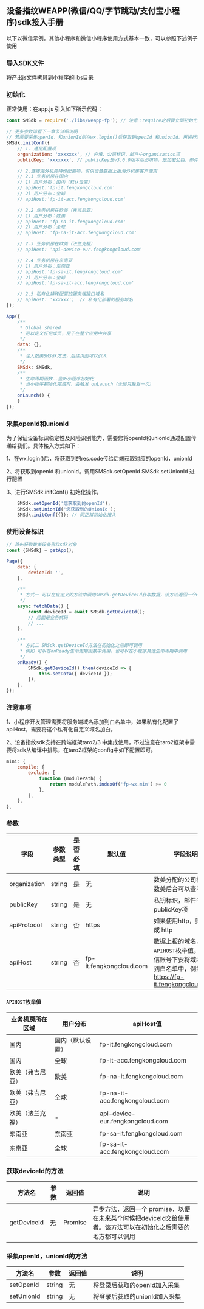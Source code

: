 ## 设备指纹WEAPP(微信/QQ/字节跳动/支付宝小程序)sdk接入手册

以下以微信示例，其他小程序和微信小程序使用方式基本一致，可以参照下述例子使用

### 导入SDK文件
将产出js文件拷贝到小程序的libs目录

### 初始化
正常使用：在app.js 引入如下所示代码：

```javascript
const SMSdk = require('./libs/weapp-fp'); // 注意：require之后要立即初始化配置

// 更多参数请看下一章节详细说明
// 若需要采集openId，和unionId则在wx.login()后获取到openId 和unionId。再进行SMSdk.initConf() 初始化操作。
SMSdk.initConf({
    // 1. 通用配置项
    organization: 'xxxxxxx', // 必填，公司标识，邮件中organization项
    publicKey: 'xxxxxxx', // publicKey是v3.0.0版本后必填项，是加密公钥，邮件中publicKey项

    // 2.连接海外机房特殊配置项，仅供设备数据上报海外机房客户使用
    // 2.1 业务机房在国内
    // 1) 用户分布：国内（默认设置）
    // apiHost:'fp-it.fengkongcloud.com'
    // 2) 用户分布：全球
    // apiHost:'fp-it-acc.fengkongcloud.com'

    // 2.2 业务机房在欧美（弗吉尼亚）
    // 1) 用户分布：欧美
    // apiHost: 'fp-na-it.fengkongcloud.com'
    // 2) 用户分布：全球
    // apiHost: 'fp-na-it-acc.fengkongcloud.com'

    // 2.3 业务机房在欧美（法兰克福）
    // apiHost: 'api-device-eur.fengkongcloud.com'

    // 2.4 业务机房在东南亚
    // 1) 用户分布：东南亚
    // apiHost:'fp-sa-it.fengkongcloud.com'
    // 2) 用户分布：全球
    // apiHost:'fp-sa-it-acc.fengkongcloud.com'

    // 2.5 私有化特殊配置的服务端接口域名
    // apiHost: 'xxxxxx';  // 私有化部署的服务域名
});

App({
    /**
     * Global shared
     * 可以定义任何成员，用于在整个应用中共享
     */
    data: {},
    /**
     * 注入数美SMSdk方法，后续页面可以引入
     */
    SMSdk: SMSdk,
    /**
     * 生命周期函数--监听小程序初始化
     * 当小程序初始化完成时，会触发 onLaunch（全局只触发一次）
     */
    onLaunch() {
    }
});
```
### 采集openId和unionId
为了保证设备标识稳定性及风险识别能力，需要您将openId和unionId通过配置传递给我们。具体接入方式如下：

1、在wx.login()后，将获取到的res.code传给后端获取对应的openId，unionId

2、将获取到openId 和unionId。调用SMSdk.setOpenId SMSdk.setUnionId 进行配置

3、进行SMSdk.initConf() 初始化操作。

```javascript
    SMSdk.setOpenId('您获取到的openId');
    SMSdk.setUnionId('您获取到的UnionId');
    SMSdk.initConf({}); // 同正常初始化接入
```

### 使用设备标识

```javascript
// 首先获取数美设备指纹sdk对象
const {SMSdk} = getApp();

Page({
    data: {
        deviceId: '',
    },

    /**
     * 方式一 可以在自定义的方法中调用smSdk.getDeviceId获取数据，该方法返回一个Promise对象，所以可以通过async/await语法获取设备指纹
     */
    async fetchData() {
        const deviceId = await SMSdk.getDeviceId();
        // 后面是业务代码
        // ...
    },

    /**
     * 方式二 SMSdk.getDeviceId方法在初始化之后即可调用
     * 例如 可以在onReady生命周期函数中调用，也可以在小程序其他生命周期中调用
     */
    onReady() {
        SMSdk.getDeviceId().then(deviceId => {
            this.setData({ deviceId });
        });
    },
});
```

### 注意事项
1、小程序开发管理需要将服务端域名添加到白名单中，如果私有化配置了apiHost，需要将这个私有化自定义域名加白。

2、设备指纹sdk支持在跨端框架taro2/3 中集成使用，不过注意在taro2框架中需要将sdk从编译中排除，在taro2框架的config中如下配置即可。
```javascript
mini: {
    compile: {
        exclude: [
            function (modulePath) {
                return modulePath.indexOf('fp-wx.min') >= 0
            },
        ],
    },
},
```

### 参数

| **字段** | **参数类型**  | **是否必填** | **默认值** | **字段说明** |
| -- | -- | -- | -- | -- |
| organization | string | 是 | 无 | 数美分配的公司标识，数美后台可以查看看 |
| publicKey | string | 是 | 无 | 私钥标识，邮件中publicKey项 |
| apiProtocol | string  | 否 | https | 如果使用http，则设置成 http |
| apiHost  | string  | 否 | fp-it.fengkongcloud.com  | 数据上报的域名，详见`APIHOST`枚举值，然后微信账号下要将域名设置到白名单中，例如 https://fp-it.fengkongcloud.com/  |

#### `APIHOST`枚举值

| **业务机房所在区域** | **用户分布**  | **apiHost值** |
| -- | -- | -- |
| 国内 | 国内（默认设置） | fp-it.fengkongcloud.com |
| 国内 | 全球 | fp-it-acc.fengkongcloud.com |
| 欧美（弗吉尼亚）| 欧美 | fp-na-it.fengkongcloud.com |
| 欧美（弗吉尼亚）| 全球 | fp-na-it-acc.fengkongcloud.com |
| 欧美（法兰克福）| - | api-device-eur.fengkongcloud.com |
| 东南亚 | 东南亚 | fp-sa-it.fengkongcloud.com |
| 东南亚 | 全球 | fp-sa-it-acc.fengkongcloud.com |

### 获取deviceId的方法

| **方法名** | **参数** | **返回值**  | **说明** |
| -- | -- | -- | -- |
| getDeviceId | 无 | Promise | 异步方法，返回一个 promise，以便在未来某个时候把deviceId交给使用者。该方法可以在初始化之后需要的地方都可以调用 |

### 采集openId，unionId的方法

| **方法名** | **参数** | **返回值**  | **说明** |
| -- | -- | -- | -- |
| setOpenId | string | 无 | 将登录后获取的openId加入采集 |
| setUnionId | string | 无 | 将登录后获取的unionId加入采集 |
